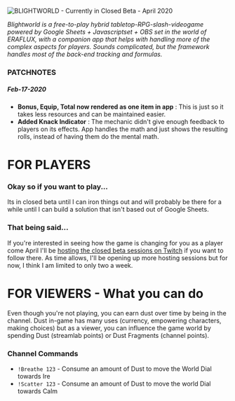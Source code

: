 ![BLIGHTWORLD - Currently in Closed Beta - April 2020](https://blight.world/twitch/twitch/video-player-banner.jpg)

*Blightworld is a free-to-play hybrid tabletop-RPG-slash-videogame powered by Google Sheets + Javascriptset + OBS set in the world of ERAFLUX, with a companion app that helps with handling more of the complex aspects for players.  Sounds complicated, but the framework handles most of the back-end tracking and formulas.*


### PATCHNOTES
##### Feb-17-2020
- **Bonus, Equip, Total now rendered as one item in app** : This is just so it takes less resources and can be maintained easier.
- **Added Knack Indicator** : The mechanic didn't give enough feedback to players on its effects. App handles the math and just shows the resulting rolls, instead of having them do the mental math.


# FOR PLAYERS
### Okay so if you want to play...
Its in closed beta until I can iron things out and will probably be there for a while until I can build a solution that isn't based out of Google Sheets.  

### That being said...
If you're interested in seeing how the game is changing for you as a player come April I'll be [hosting the closed beta sessions on Twitch](https://www.twitch.tv/lotusware) if you want to follow there.  As time allows, I'll be opening up more hosting sessions but for now, I think I am limited to only two a week.

# FOR VIEWERS - What you can do
Even though you're not playing, you can earn dust over time by being in the channel.  Dust in-game has many uses (currency, empowering characters, making choices) but as a viewer, you can influence the game world by spending Dust (streamlab points) or Dust Fragments (channel points).

### Channel Commands
- `!Breathe 123`  - Consume an amount of Dust to move the World Dial towards Ire
- `!Scatter 123`  - Consume an amount of Dust to move the world Dial towards Calm
